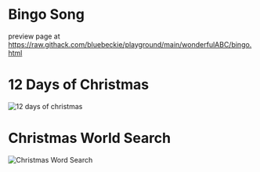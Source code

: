 # Bingo Song
preview page at https://raw.githack.com/bluebeckie/playground/main/wonderfulABC/bingo.html

# 12 Days of Christmas
![12 days of christmas](https://user-images.githubusercontent.com/233941/144830241-0db7f900-4656-413a-aea3-506b6befdfe5.png)

# Christmas World Search
![Christmas Word Search](https://user-images.githubusercontent.com/233941/145870177-674aea5a-7206-4d81-9ddb-6febce9bd5b5.png)